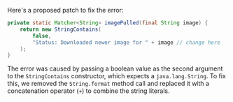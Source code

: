 Here's a proposed patch to fix the error:
```java
private static Matcher<String> imagePulled(final String image) {
    return new StringContains(
        false,
        "Status: Downloaded newer image for " + image // change here
    );
}
```
The error was caused by passing a boolean value as the second argument to the `StringContains` constructor, which expects a `java.lang.String`. To fix this, we removed the `String.format` method call and replaced it with a concatenation operator (`+`) to combine the string literals.